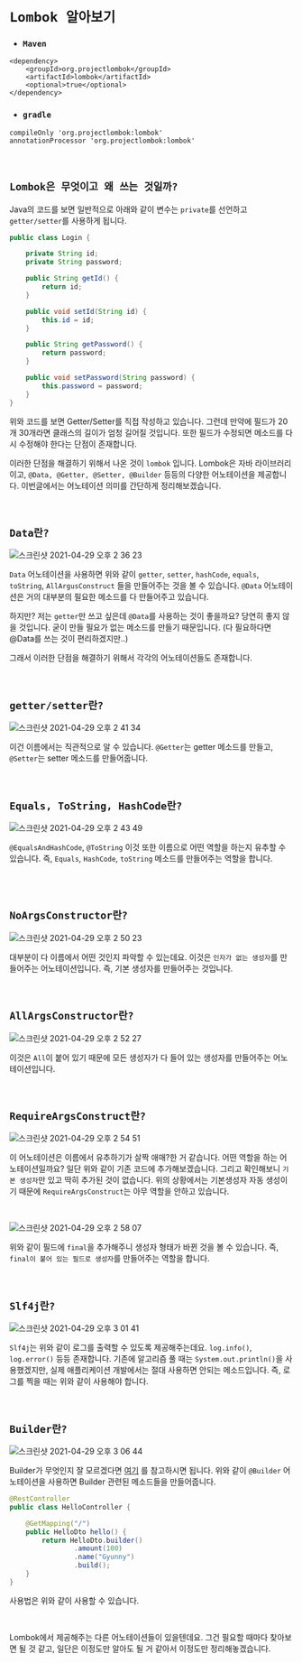 # `Lombok 알아보기`

- ### `Maven`

```
<dependency>
    <groupId>org.projectlombok</groupId>
    <artifactId>lombok</artifactId>
    <optional>true</optional>
</dependency>
```


- ### `gradle`

```
compileOnly 'org.projectlombok:lombok'
annotationProcessor 'org.projectlombok:lombok'
```

<br>

## `Lombok은 무엇이고 왜 쓰는 것일까?`

Java의 코드를 보면 일반적으로 아래와 같이 변수는 `private`를 선언하고 `getter/setter`를 사용하게 됩니다. 

```java
public class Login {

    private String id;
    private String password;

    public String getId() {
        return id;
    }

    public void setId(String id) {
        this.id = id;
    }

    public String getPassword() {
        return password;
    }

    public void setPassword(String password) {
        this.password = password;
    }
}
```

위와 코드를 보면 Getter/Setter를 직접 작성하고 있습니다. 그런데 만약에 필드가 20개 30개라면 클래스의 길이가 엄청 길어질 것입니다. 
또한 필드가 수정되면 메소드를 다시 수정해야 한다는 단점이 존재합니다.  

이러한 단점을 해결하기 위해서 나온 것이 `lombok` 입니다. Lombok은 자바 라이브러리이고, `@Data, @Getter, @Setter, @Builder` 등등의 다양한 어노테이션을 제공합니다. 이번글에서는 어노테이션 의미를 간단하게 정리해보겠습니다.

<br>

## `Data란?`

![스크린샷 2021-04-29 오후 2 36 23](https://user-images.githubusercontent.com/45676906/116506526-6b456d80-a8f8-11eb-80c6-c0e031880935.png)

`Data` 어노테이션을 사용하면 위와 같이 `getter`, `setter`, `hashCode`, `equals`, `toString`, `AllArgusConstruct` 들을 만들어주는 것을 볼 수 있습니다. `@Data` 어노테이션은 거의 대부분의 필요한 메소드를 다 만들어주고 있습니다. 

하지만? 저는 `getter`만 쓰고 싶은데 `@Data`를 사용하는 것이 좋을까요? 당연히 좋지 않을 것입니다. 굳이 만들 필요가 없는 메소드를 만들기 때문입니다. (다 필요하다면 @Data를 쓰는 것이 편리하겠지만..)

그래서 이러한 단점을 해결하기 위해서 각각의 어노테이션들도 존재합니다. 

<br>

## `getter/setter란?` 

![스크린샷 2021-04-29 오후 2 41 34](https://user-images.githubusercontent.com/45676906/116506860-16562700-a8f9-11eb-94b6-d29968a68739.png)

이건 이름에서는 직관적으로 알 수 있습니다. `@Getter`는 getter 메소드를 만들고, `@Setter`는 setter 메소드를 만들어줍니다. 

<br>

## `Equals, ToString, HashCode란?`

![스크린샷 2021-04-29 오후 2 43 49](https://user-images.githubusercontent.com/45676906/116507005-6b923880-a8f9-11eb-9810-e264ac14403a.png)

`@EqualsAndHashCode`, `@ToString` 이것 또한 이름으로 어떤 역할을 하는지 유추할 수 있습니다. 즉, `Equals`, `HashCode`, `toString` 메소드를 만들어주는 역할을 합니다.

<br>

<br>

## `NoArgsConstructor란?`

![스크린샷 2021-04-29 오후 2 50 23](https://user-images.githubusercontent.com/45676906/116507486-4fdb6200-a8fa-11eb-859a-bbf7bcfe5fdc.png)

대부분이 다 이름에서 어떤 것인지 파악할 수 있는데요. 이것은 `인자가 없는 생성자`를 만들어주는 어노테이션입니다. 즉, 기본 생성자를 만들어주는 것입니다. 

<br>

## `AllArgsConstructor란?`

![스크린샷 2021-04-29 오후 2 52 27](https://user-images.githubusercontent.com/45676906/116507644-9e88fc00-a8fa-11eb-966b-77eaf13e0dc3.png)

이것은 `All`이 붙어 있기 때문에 모든 생성자가 다 들어 있는 생성자를 만들어주는 어노테이션입니다. 

<br>

## `RequireArgsConstruct란?`

![스크린샷 2021-04-29 오후 2 54 51](https://user-images.githubusercontent.com/45676906/116507764-e7d94b80-a8fa-11eb-8854-e3c0eae4a4e2.png)

이 어노테이션은 이름에서 유추하기가 살짝 애매?한 거 같습니다. 어떤 역할을 하는 어노테이션일까요? 일단 위와 같이 기존 코드에 추가해보겠습니다. 그리고 확인해보니 `기본 생성자`만 있고 딱히 추가된 것이 없습니다.
위의 상황에서는 기본생성자 자동 생성이기 때문에 `RequireArgsConstruct`는 아무 역할을 안하고 있습니다. 

<br>

![스크린샷 2021-04-29 오후 2 58 07](https://user-images.githubusercontent.com/45676906/116507999-61713980-a8fb-11eb-8e0f-fc15830090bc.png)

위와 같이 필드에 `final`을 추가해주니 생성자 형태가 바뀐 것을 볼 수 있습니다. 즉, `final이 붙어 있는 필드로 생성자`를 만들어주는 역할을 합니다. 

<br>

## `Slf4j란?`

![스크린샷 2021-04-29 오후 3 01 41](https://user-images.githubusercontent.com/45676906/116508277-ed836100-a8fb-11eb-9d14-b04509514f55.png)

`Slf4j`는 위와 같이 로그를 출력할 수 있도록 제공해주는데요. `log.info()`, `log.error()` 등등 존재합니다. 기존에 알고리즘 풀 때는 `System.out.println()`을 사용했겠지만, 실제 애플리케이션 개발에서는 절대 사용하면 안되는 메소드입니다.
즉, 로그를 찍을 때는 위와 같이 사용해야 합니다. 

<br>

## `Builder란?`

![스크린샷 2021-04-29 오후 3 06 44](https://user-images.githubusercontent.com/45676906/116508579-a47fdc80-a8fc-11eb-9868-688625125fbf.png)

Builder가 무엇인지 잘 모르겠다면 [여기](https://devlog-wjdrbs96.tistory.com/258?category=925183) 를 참고하시면 됩니다. 위와 같이 `@Builder` 어노테이션을 사용하면 Builder 관련된 메소드들을 만들어줍니다. 

```java
@RestController
public class HelloController {

    @GetMapping("/")
    public HelloDto hello() {
        return HelloDto.builder()
                .amount(100)
                .name("Gyunny")
                .build();
    }
}
```

사용법은 위와 같이 사용할 수 있습니다. 

<br>

Lombok에서 제공해주는 다른 어노테이션들이 있을텐데요. 그건 필요할 때마다 찾아보면 될 것 같고, 일단은 이정도만 알아도 될 거 같아서 이정도만 정리해놓겠습니다.



